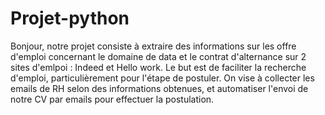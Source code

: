 # Projet-python
Bonjour, notre projet consiste à extraire des informations sur les offre d'emploi concernant le domaine de data et le contrat d'alternance sur 2 sites d'emlpoi : Indeed et Hello work. Le but est de faciliter la recherche d'emploi, particulièrement pour l'étape de postuler. On vise à collecter les emails de RH selon des informations obtenues, et automatiser l'envoi de notre CV par emails pour effectuer la postulation.
